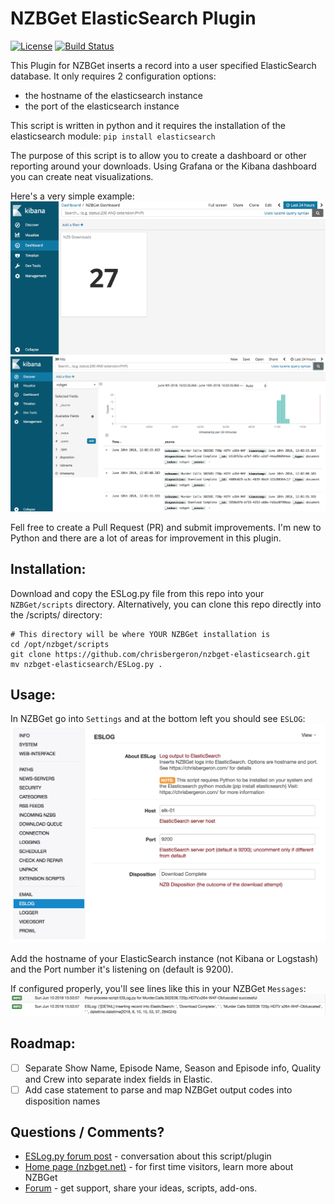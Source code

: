 # NZBGet ElasticSearch Plugin #
[![License](https://img.shields.io/badge/license-GPL-blue.svg)](http://www.gnu.org/licenses/)
[![Build Status](https://img.shields.io/travis/nzbget/nzbget/develop.svg)](https://travis-ci.org/nzbget/nzbget)

This Plugin for NZBGet inserts a record into a user specified ElasticSearch database.  It only requires 2 configuration options:
- the hostname of the elasticsearch instance
- the port of the elasticsearch instance

This script is written in python and it requires the installation of the elasticsearch module: `pip install elasticsearch`

The purpose of this script is to allow you to create a dashboard or other reporting around your downloads.  Using Grafana or the Kibana dashboard you can create neat visualizations.  

Here's a very simple example:
![Simple Kibana Visualization](https://raw.githubusercontent.com/chrisbergeron/nzbget-elasticsearch/master/screenshots/kibana_visualization.png)
![Simple Kibana Search](https://raw.githubusercontent.com/chrisbergeron/nzbget-elasticsearch/master/screenshots/kibana_search.png)

Fell free to create a Pull Request (PR) and submit improvements.  I'm new to Python and there are a lot of areas for improvement in this plugin.

## Installation: ##
Download and copy the ESLog.py file from this repo into your `NZBGet/scripts` directory.  Alternatively, you can clone this repo directly into the /scripts/ directory:
```
# This directory will be where YOUR NZBGet installation is
cd /opt/nzbget/scripts
git clone https://github.com/chrisbergeron/nzbget-elasticsearch.git
mv nzbget-elasticsearch/ESLog.py .
```

## Usage: ##
In NZBGet go into `Settings` and at the bottom left you should see `ESLOG`:
![Configuring Plugin](https://raw.githubusercontent.com/chrisbergeron/nzbget-elasticsearch/master/screenshots/configuring-plugin.png)

Add the hostname of your ElasticSearch instance (not Kibana or Logstash) and the Port number it's listening on (default is 9200).

If configured properly, you'll see lines like this in your NZBGet `Messages`:
![Sample Log Output](https://raw.githubusercontent.com/chrisbergeron/nzbget-elasticsearch/master/screenshots/nzbget-example-log-entry.png)

## Roadmap: ##
- [ ] Separate Show Name, Episode Name, Season and Episode info, Quality and Crew into separate index fields in Elastic.
- [ ] Add case statement to parse and map NZBGet output codes into disposition names

## Questions / Comments? ##

- [ESLog.py forum post](https://forum.nzbget.net/viewtopic.php?f=8&t=3238) - conversation about this script/plugin
- [Home page (nzbget.net)](http://nzbget.net) - for first time visitors, learn more about NZBGet
- [Forum](http://forum.nzbget.net) - get support, share your ideas, scripts, add-ons.